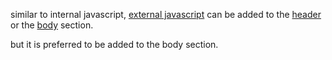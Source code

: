 similar to internal javascript, [external javascript](./src/external_scripting.js) can be added to the [header](./public/head.html) or the [body](./public/body.html) section.

but it is preferred to be added to the body section.